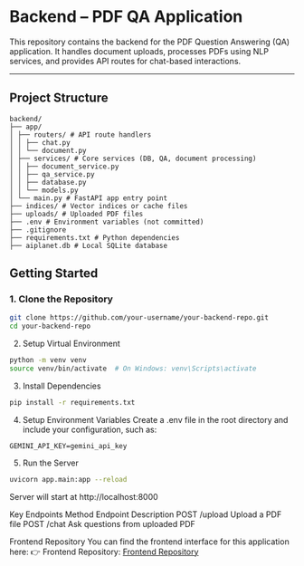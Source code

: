 # Backend – PDF QA Application

This repository contains the backend for the PDF Question Answering (QA) application. It handles document uploads, processes PDFs using NLP services, and provides API routes for chat-based interactions.

---

## Project Structure
```plaintext
backend/
├── app/
│ ├── routers/ # API route handlers
│ │ ├── chat.py
│ │ └── document.py
│ ├── services/ # Core services (DB, QA, document processing)
│ │ ├── document_service.py
│ │ ├── qa_service.py
│ │ ├── database.py
│ │ └── models.py
│ └── main.py # FastAPI app entry point
├── indices/ # Vector indices or cache files
├── uploads/ # Uploaded PDF files
├── .env # Environment variables (not committed)
├── .gitignore
├── requirements.txt # Python dependencies
├── aiplanet.db # Local SQLite database
```


## Getting Started

### 1. Clone the Repository

```bash
git clone https://github.com/your-username/your-backend-repo.git
cd your-backend-repo
```

2. Setup Virtual Environment
```bash
python -m venv venv
source venv/bin/activate  # On Windows: venv\Scripts\activate
```

3. Install Dependencies
```bash
pip install -r requirements.txt
```

4. Setup Environment Variables
Create a .env file in the root directory and include your configuration, such as:
```env
GEMINI_API_KEY=gemini_api_key
```

5. Run the Server
```bash
uvicorn app.main:app --reload
```

Server will start at http://localhost:8000

Key Endpoints
Method	Endpoint	Description
POST	/upload	Upload a PDF file
POST	/chat	Ask questions from uploaded PDF

Frontend Repository
You can find the frontend interface for this application here:
👉 Frontend Repository: [Frontend Repository](https://github.com/JAYANTJOSHI001/aiplant-frontend)
